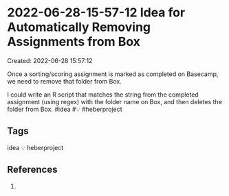 # 2022-06-28-15-57-12 Idea for Automatically Removing Assignments from Box
Created: 2022-06-28 15:57:12

Once a sorting/scoring assignment is marked as completed on Basecamp, we need to remove that folder from Box. 

I could write an R script that matches the string from the completed assignment (using regex) with the folder name on Box, and then deletes the folder from Box. #idea #💡 #heberproject

## Tags
idea 💡 heberproject

## References
1. 